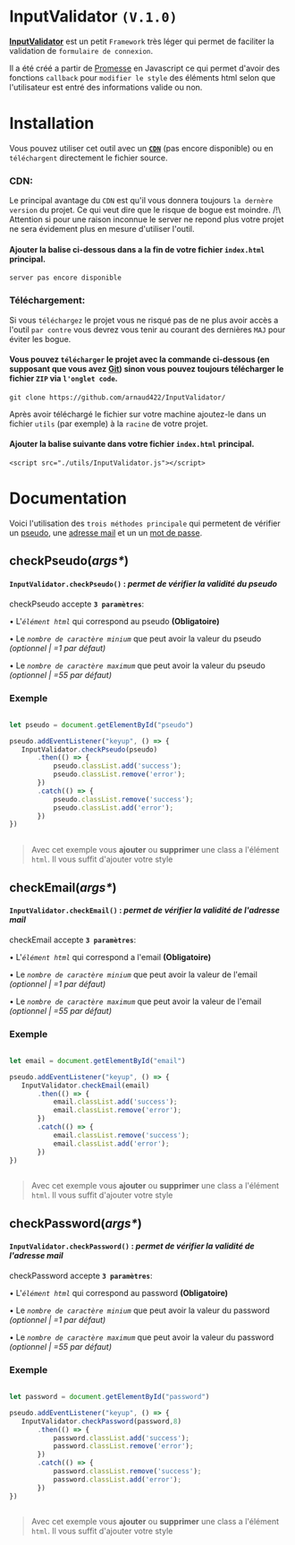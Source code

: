 # InputValidator `(V.1.0)`
 **[InputValidator](https://github.com/arnaud422/InputValidator/)** est un petit `Framework` très léger qui permet de faciliter la validation de `formulaire de connexion`.

Il a été créé a partir de [Promesse](https://developer.mozilla.org/fr/docs/Web/JavaScript/Guide/Using_promises) en Javascript ce qui permet d'avoir des fonctions `callback` pour `modifier le style` des éléments html selon que l'utilisateur est entré des informations valide ou non. 

# Installation
Vous pouvez utiliser cet outil avec un **[`CDN`](https://gcorelabs.com/cdn/what-is-cdn/)** (pas encore disponible) ou en `téléchargent` directement le fichier source.

### CDN:
Le principal avantage du `CDN` est qu'il vous donnera toujours `la dernère version` du projet. Ce qui veut dire que le risque de bogue est moindre. /!\ Attention si pour une raison inconnue le server ne repond plus votre projet ne sera évidement plus en mesure d'utiliser l'outil.

#### Ajouter la balise ci-dessous dans a la fin de votre fichier `index.html` principal.
    server pas encore disponible

### Téléchargement:
Si vous `téléchargez` le projet vous ne risqué pas de ne plus avoir accès a l'outil `par contre` vous devrez vous tenir au courant des dernières `MAJ` pour éviter les bogue.

 #### Vous pouvez `télécharger` le projet avec la commande ci-dessous (en supposant que vous avez [Git](https://git-scm.com/download/win)) sinon vous pouvez toujours télécharger le fichier `ZIP` via `l'onglet code`.
    git clone https://github.com/arnaud422/InputValidator/
    
Après avoir téléchargé le fichier sur votre machine ajoutez-le dans un fichier `utils` (par exemple) à la `racine` de votre projet. 

 #### Ajouter la balise suivante dans votre fichier `index.html` principal.
    <script src="./utils/InputValidator.js"></script>
    
# Documentation
Voici l'utilisation des `trois méthodes principale` qui permetent de vérifier un [pseudo](#checkpseudoargs), une [adresse mail](#checkemailargs) et un un [mot de passe](#checkPasswordargs).

## checkPseudo(_args*_)
#### `InputValidator.checkPseudo()` : _permet de vérifier la validité du pseudo_ 
checkPseudo accepte **`3 paramètres`**:

 • L'_`élément html`_ qui correspond au pseudo **(Obligatoire)**

 • Le _`nombre de caractère minium`_ que peut avoir la valeur du pseudo _(optionnel | =1 par défaut)_

 • Le _`nombre de caractère maximum`_ que peut avoir la valeur du pseudo _(optionnel | =55 par défaut)_
 ### Exemple
 ```javascript
    
 let pseudo = document.getElementById("pseudo")
 
 pseudo.addEventListener("keyup", () => {
    InputValidator.checkPseudo(pseudo)
        .then(() => {
            pseudo.classList.add('success');
            pseudo.classList.remove('error');
        })
        .catch(() => {
            pseudo.classList.remove('success');
            pseudo.classList.add('error');
        })
})
    
 ```
 > Avec cet exemple vous **ajouter** ou **supprimer** une class a l'élément `html`. Il vous suffit d'ajouter votre style
 
 ## checkEmail(_args*_)
#### `InputValidator.checkEmail()` : _permet de vérifier la validité de l'adresse mail_ 
checkEmail accepte **`3 paramètres`**:

 • L'_`élément html`_ qui correspond a l'email **(Obligatoire)**

 • Le _`nombre de caractère minium`_ que peut avoir la valeur de l'email _(optionnel | =1 par défaut)_

 • Le _`nombre de caractère maximum`_ que peut avoir la valeur de l'email _(optionnel | =55 par défaut)_
 ### Exemple
 ```javascript
    
 let email = document.getElementById("email")
 
 pseudo.addEventListener("keyup", () => {
    InputValidator.checkEmail(email)
        .then(() => {
            email.classList.add('success');
            email.classList.remove('error');
        })
        .catch(() => {
            email.classList.remove('success');
            email.classList.add('error');
        })
})
    
 ```
 > Avec cet exemple vous **ajouter** ou **supprimer** une class a l'élément `html`. Il vous suffit d'ajouter votre style
 
## checkPassword(_args*_)
#### `InputValidator.checkPassword()` : _permet de vérifier la validité de l'adresse mail_ 
checkPassword accepte **`3 paramètres`**:

 • L'_`élément html`_ qui correspond au password **(Obligatoire)**

 • Le _`nombre de caractère minium`_ que peut avoir la valeur du password _(optionnel | =1 par défaut)_

 • Le _`nombre de caractère maximum`_ que peut avoir la valeur du password _(optionnel | =55 par défaut)_
 ### Exemple
 ```javascript
    
 let password = document.getElementById("password")
 
 pseudo.addEventListener("keyup", () => {
    InputValidator.checkPassword(password,8)
        .then(() => {
            password.classList.add('success');
            password.classList.remove('error');
        })
        .catch(() => {
            password.classList.remove('success');
            password.classList.add('error');
        })
})
    
 ```
 > Avec cet exemple vous **ajouter** ou **supprimer** une class a l'élément `html`. Il vous suffit d'ajouter votre style


